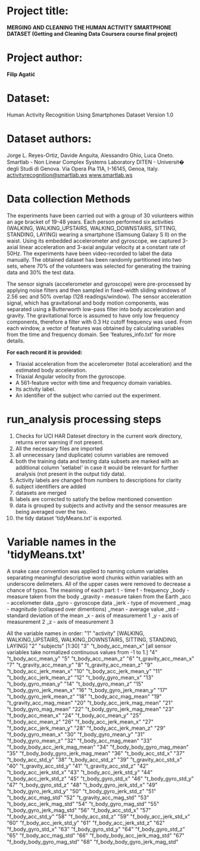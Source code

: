 
# Project title: 
**MERGING AND CLEANING THE HUMAN ACTIVITY SMARTPHONE DATASET (Getting and Cleaning Data Coursera course final project)**

# Project author:
**Filip Agatić**

# Dataset:
Human Activity Recognition Using Smartphones Dataset Version 1.0

# Dataset authors:
Jorge L. Reyes-Ortiz, Davide Anguita, Alessandro Ghio, Luca Oneto.
Smartlab - Non Linear Complex Systems Laboratory
DITEN - Universit� degli Studi di Genova.
Via Opera Pia 11A, I-16145, Genoa, Italy.
activityrecognition@smartlab.ws
www.smartlab.ws

# Data collection Methods 
The experiments have been carried out with a group of 30 volunteers within an age bracket of 19-48 years. Each person performed six activities (WALKING, WALKING_UPSTAIRS, WALKING_DOWNSTAIRS, SITTING, STANDING, LAYING) wearing a smartphone (Samsung Galaxy S II) on the waist. Using its embedded accelerometer and gyroscope, we captured 3-axial linear acceleration and 3-axial angular velocity at a constant rate of 50Hz. The experiments have been video-recorded to label the data manually. The obtained dataset has been randomly partitioned into two sets, where 70% of the volunteers was selected for generating the training data and 30% the test data. 

The sensor signals (accelerometer and gyroscope) were pre-processed by applying noise filters and then sampled in fixed-width sliding windows of 2.56 sec and 50% overlap (128 readings/window). The sensor acceleration signal, which has gravitational and body motion components, was separated using a Butterworth low-pass filter into body acceleration and gravity. The gravitational force is assumed to have only low frequency components, therefore a filter with 0.3 Hz cutoff frequency was used. From each window, a vector of features was obtained by calculating variables from the time and frequency domain. See 'features_info.txt' for more details. 

**For each record it is provided:**
- Triaxial acceleration from the accelerometer (total acceleration) and the estimated body acceleration.
- Triaxial Angular velocity from the gyroscope. 
- A 561-feature vector with time and frequency domain variables. 
- Its activity label. 
- An identifier of the subject who carried out the experiment.

# run_analysis processing steps 
1) Checks for UCI HAR Dateset directory in the current work directory, returns error warning if not present.
2) All the necessary files are imported
3) all unnecessary (and duplicate) column variables are removed
4) both the training data and testing data subsets are marked with an additional column 'setlabel' in case it would be relevant for further analysis (not present in the output tidy data).
5) Activity labels are changed from numbers to descriptions for clarity 
6) subject identifiers are added
7) datasets are merged 
8) labels are corrected to satisfy the bellow mentioned convention 
9) data is grouped by subjects and activity and the sensor measures are being averaged over the two. 
10) the tidy dataset 'tidyMeans.txt' is exported. 


# Variable names in the 'tidyMeans.txt'
A snake case convention was applied to naming column variables separating meaningful descriptive word chunks within variables with an underscore delimeters. All of the upper cases were removed to decrease a chance of typos. The meaining of each part:
t - time
f - frequency
_body - measure taken from the body
_gravity - measure taken from the Earth 
_acc - accelometer data
_gyro - gyroscope data
_jerk - type of movement
_mag - magnitude (collapsed over dimentions)
_mean - average value
_std - standard deviation of the mean
_x - axis of measurement 1
_y - axis of measurement 2
_z - axis of measurement 3


All the variable names in order: 
"1" "activity" [WALKING, WALKING_UPSTAIRS, WALKING_DOWNSTAIRS, SITTING, STANDING, LAYING]
"2" "subjects" [1:30]
"3" "t_body_acc_mean_x" [all sensor variables take normalized continuous values from -1 to 1.]
"4" "t_body_acc_mean_y"
"5" "t_body_acc_mean_z"
"6" "t_gravity_acc_mean_x"
"7" "t_gravity_acc_mean_y"
"8" "t_gravity_acc_mean_z"
"9" "t_body_acc_jerk_mean_x"
"10" "t_body_acc_jerk_mean_y"
"11" "t_body_acc_jerk_mean_z"
"12" "t_body_gyro_mean_x"
"13" "t_body_gyro_mean_y"
"14" "t_body_gyro_mean_z"
"15" "t_body_gyro_jerk_mean_x"
"16" "t_body_gyro_jerk_mean_y"
"17" "t_body_gyro_jerk_mean_z"
"18" "t_body_acc_mag_mean"
"19" "t_gravity_acc_mag_mean"
"20" "t_body_acc_jerk_mag_mean"
"21" "t_body_gyro_mag_mean"
"22" "t_body_gyro_jerk_mag_mean"
"23" "f_body_acc_mean_x"
"24" "f_body_acc_mean_y"
"25" "f_body_acc_mean_z"
"26" "f_body_acc_jerk_mean_x"
"27" "f_body_acc_jerk_mean_y"
"28" "f_body_acc_jerk_mean_z"
"29" "f_body_gyro_mean_x"
"30" "f_body_gyro_mean_y"
"31" "f_body_gyro_mean_z"
"32" "f_body_acc_mag_mean"
"33" "f_body_body_acc_jerk_mag_mean"
"34" "f_body_body_gyro_mag_mean"
"35" "f_body_body_gyro_jerk_mag_mean"
"36" "t_body_acc_std_x"
"37" "t_body_acc_std_y"
"38" "t_body_acc_std_z"
"39" "t_gravity_acc_std_x"
"40" "t_gravity_acc_std_y"
"41" "t_gravity_acc_std_z"
"42" "t_body_acc_jerk_std_x"
"43" "t_body_acc_jerk_std_y"
"44" "t_body_acc_jerk_std_z"
"45" "t_body_gyro_std_x"
"46" "t_body_gyro_std_y"
"47" "t_body_gyro_std_z"
"48" "t_body_gyro_jerk_std_x"
"49" "t_body_gyro_jerk_std_y"
"50" "t_body_gyro_jerk_std_z"
"51" "t_body_acc_mag_std"
"52" "t_gravity_acc_mag_std"
"53" "t_body_acc_jerk_mag_std"
"54" "t_body_gyro_mag_std"
"55" "t_body_gyro_jerk_mag_std"
"56" "f_body_acc_std_x"
"57" "f_body_acc_std_y"
"58" "f_body_acc_std_z"
"59" "f_body_acc_jerk_std_x"
"60" "f_body_acc_jerk_std_y"
"61" "f_body_acc_jerk_std_z"
"62" "f_body_gyro_std_x"
"63" "f_body_gyro_std_y"
"64" "f_body_gyro_std_z"
"65" "f_body_acc_mag_std"
"66" "f_body_body_acc_jerk_mag_std"
"67" "f_body_body_gyro_mag_std"
"68" "f_body_body_gyro_jerk_mag_std"


